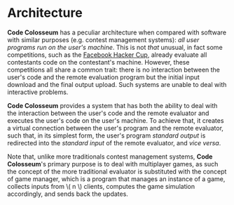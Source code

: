 # Architecture

**Code Colosseum** has a peculiar architecture when compared with software with
similar purposes (e.g. contest management systems): _all user programs run on the_
_user's machine_. This is not _that_ unusual, in fact some competitions, such as
the [Facebook Hacker Cup](https://www.facebook.com/codingcompetitions/hacker-cup),
already evaluate all contestants code on the contestant's machine. However, these
competitions all share a common trait: there is no interaction between the user's
code and the remote evaluation program but the initial input download and the final
output upload. Such systems are unable to deal with interactive problems.

**Code Colosseum** provides a system that has both the ability to deal with the
interaction between the user's code and the remote evaluator and executes the user's
code on the user's machine. To achieve that, it creates a virtual connection between
the user's program and the remote evaluator, such that, in its simplest form, the
user's program _standard output_ is redirected into the _standard input_ of the
remote evaluator, and _vice versa_.

Note that, unlike more traditionals contest management systems, **Code Colosseum**'s
primary purpose is to deal with multiplayer games, as such the concept of the more
traditional evaluator is substituted with the concept of game manager, which is a
program that manages an instance of a game, collects inputs from \\( n \\) clients,
computes the game simulation accordingly, and sends back the updates.
